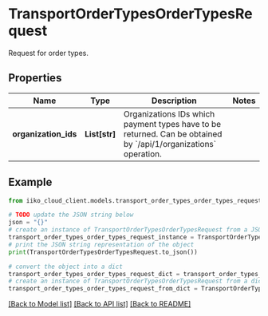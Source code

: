 # TransportOrderTypesOrderTypesRequest

Request for order types.

## Properties

Name | Type | Description | Notes
------------ | ------------- | ------------- | -------------
**organization_ids** | **List[str]** | Organizations IDs which payment types have to be returned.                 Can be obtained by &#x60;/api/1/organizations&#x60; operation. | 

## Example

```python
from iiko_cloud_client.models.transport_order_types_order_types_request import TransportOrderTypesOrderTypesRequest

# TODO update the JSON string below
json = "{}"
# create an instance of TransportOrderTypesOrderTypesRequest from a JSON string
transport_order_types_order_types_request_instance = TransportOrderTypesOrderTypesRequest.from_json(json)
# print the JSON string representation of the object
print(TransportOrderTypesOrderTypesRequest.to_json())

# convert the object into a dict
transport_order_types_order_types_request_dict = transport_order_types_order_types_request_instance.to_dict()
# create an instance of TransportOrderTypesOrderTypesRequest from a dict
transport_order_types_order_types_request_from_dict = TransportOrderTypesOrderTypesRequest.from_dict(transport_order_types_order_types_request_dict)
```
[[Back to Model list]](../README.md#documentation-for-models) [[Back to API list]](../README.md#documentation-for-api-endpoints) [[Back to README]](../README.md)



